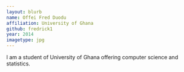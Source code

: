 ```yaml
---
layout: blurb
name: Offei Fred Duodu
affiliation: University of Ghana
github: fredrick1
year: 2014
imagetype: jpg
---
```

I am a student of University of Ghana offering computer science and statistics.

